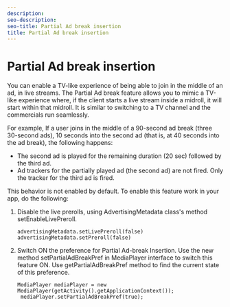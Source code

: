 ```yaml
---
description: 
seo-description: 
seo-title: Partial Ad break insertion
title: Partial Ad break insertion
---
```


# Partial Ad break insertion

You can enable a TV-like experience of being able to join in the middle of an ad, in live streams. The Partial Ad break feature allows you to mimic a TV-like experience where, if the client starts a live stream inside a midroll, it will start within that midroll. It is similar to switching to a TV channel and the commercials run seamlessly.

For example, If a user joins in the middle of a 90-second ad break (three 30-second ads), 10 seconds into the second ad (that is, at 40 seconds into the ad break), the following happens:
* The second ad is played for the remaining duration (20 sec) followed by the third ad.
* Ad trackers for the partially played ad (the second ad) are not fired. Only the tracker for the third ad is fired.

This behavior is not enabled by default. To enable this feature work in your app, do the following:
1. Disable the live prerolls, using AdvertisingMetadata class's method setEnableLivePreroll.
   ```
   advertisingMetadata.setLivePreroll(false) 
   advertisingMetadata.setPreroll(false)
   ```
   
1. Switch ON the preference for Partial Ad-break Insertion. Use the new method setPartialAdBreakPref in MediaPlayer interface to switch this feature ON. Use getPartialAdBreakPref method to find the current state of this preference.
   ```
   MediaPlayer mediaPlayer = new MediaPlayer(getActivity().getApplicationContext()); 
    mediaPlayer.setPartialAdBreakPref(true);
   ```
   

